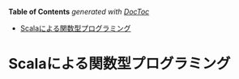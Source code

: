 <!-- START doctoc generated TOC please keep comment here to allow auto update -->
<!-- DON'T EDIT THIS SECTION, INSTEAD RE-RUN doctoc TO UPDATE -->
**Table of Contents**  *generated with [DocToc](https://github.com/thlorenz/doctoc)*

- [Scalaによる関数型プログラミング](#scala%E3%81%AB%E3%82%88%E3%82%8B%E9%96%A2%E6%95%B0%E5%9E%8B%E3%83%97%E3%83%AD%E3%82%B0%E3%83%A9%E3%83%9F%E3%83%B3%E3%82%B0)

<!-- END doctoc generated TOC please keep comment here to allow auto update -->

# Scalaによる関数型プログラミング
